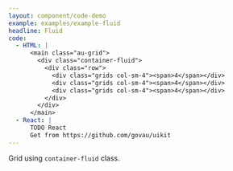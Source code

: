 ```yaml
---
layout: component/code-demo
example: examples/example-fluid
headline: Fluid
code:
  - HTML: |
      <main class="au-grid">
        <div class="container-fluid">
          <div class="row">
            <div class="grids col-sm-4"><span>4</span></div>
            <div class="grids col-sm-4"><span>4</span></div>
            <div class="grids col-sm-4"><span>4</span></div>
          </div>
        </div>
      </main>
  - React: |
      TODO React
      Get from https://github.com/govau/uikit
---
```


Grid using `container-fluid` class.
